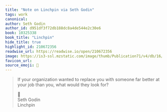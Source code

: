 ```yaml
---
title: "Note on Linchpin via Seth Godin"
tags: work
canonical: 
author: Seth Godin
author_id: d951df3f72db188dc8a4de544e2c30e6
book: 10325338
book_title: "Linchpin"
hide_title: true
highlight_id: 210672356
readwise_url: https://readwise.io/open/210672356
image: https://is3-ssl.mzstatic.com/image/thumb/Publication71/v4/db/16/a6/db16a60e-aa74-e769-1b59-8130c1c0b443/9781101196311.jpg/1400x0w.jpg
favicon_url: 
source_emoji: 📕
---
```


> If your organization wanted to replace you with someone far better at your job than you, what would they look for?
> <div class="quoteback-footer"><div class="quoteback-avatar"><span class="mini-emoji"> 📕</span></div><div class="quoteback-metadata"><div class="metadata-inner"><span style="display:none">FROM:</span><div aria-label="Seth Godin" class="quoteback-author"> Seth Godin</div><div aria-label="Linchpin" class="quoteback-title"> Linchpin</div></div></div></div>